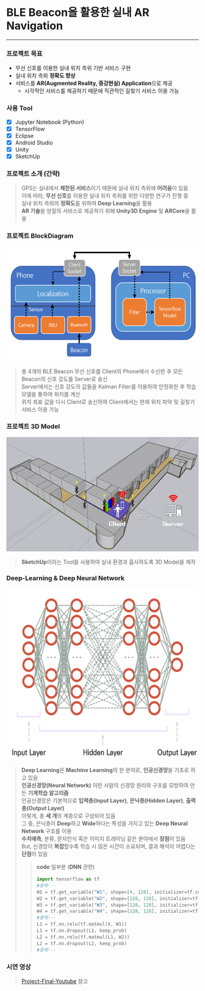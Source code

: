 # BLE Beacon을 활용한 실내 AR Navigation
* * *
### 프로젝트 목표
* 무선 신호를 이용한 실내 위치 측위 기반 서비스 구현  
* 실내 위치 측위 **정확도 향상**  
* 서비스를 **AR(Augmented Reality, 증강현실) Application**으로 제공  
  * 시각적인 서비스를 제공하기 때문에 직관적인 길찾기 서비스 이용 가능  
### 사용 Tool
- [x] Jupyter Notebook (Python)
- [x] TensorFlow
- [x] Eclipse
- [x] Android Studio
- [x] Unity
- [x] SketchUp
### 프로젝트 소개 (간략)
> GPS는 실내에서 **제한된 서비스**이기 때문에 실내 위치 측위에 **어려움**이 있음  
> 이에 따라, **무선 신호**를 이용한 실내 위치 측위를 위한 다양한 연구가 진행 중  
> 실내 위치 측위의 **정확도**를 위하여 **Deep Learning**을 활용  
> **AR 기술**을 양질의 서비스로 제공하기 위해 **Unity3D Engine** 및 **ARCore**을 활용  
### 프로젝트 BlockDiagram
<img src="/image/BD.png" width="600px" height="300px" alt="BlockDiagram"></img><br/>
> 총 4개의 BLE Beacon 무선 신호를 Client의 Phone에서 수신한 후 모든 Beacon의 신호 강도를 Server로 송신  
> Server에서는 신호 강도의 값들을 Kalman Filter를 이용하여 안정화한 후 학습 모델을 통하여 위치를 계산  
> 위치 좌표 값을 다시 Client로 송신하여 Client에서는 현재 위치 파악 및 길찾기 서비스 이용 가능  
### 프로젝트 3D Model
<img src="/image/D1.png" width="600px" height="300px" alt="BlockDiagram"></img><br/>
> **SketchUp**이라는 Tool을 사용하여 실내 환경과 흡사하도록 3D Model을 제작
### Deep-Learning & Deep Neural Network
<img src="/image/D2.png" width="600px" height="450px" alt="BlockDiagram"></img><br/>
> **Deep Learning**은 **Machine Learning**의 한 분야로, **인공신경망**을 기초로 하고 있음  
> **인공신경망(Neural Network)** 이란 사람의 신경망 원리와 구조를 모방하여 만든 **기계학습 알고리즘**  
> 인공신경망은 기본적으로 **입력층(Input Layer)**, **은닉층(Hidden Layer)**, **출력층(Output Layer)**  
> 이렇게, 총 **세 개**의 계층으로 구성되어 있음  
> 그 중, 은닉층이 **Deep**하고 **Wide**하다는 특성을 가지고 있는 **Deep Neural Network** 구조를 이용  
> **수치예측**, 분류, 문자인식 혹은 이미지 트레이닝 같은 분야에서 **장점**이 있음  
> But, 신경망이 **복잡**할수록 학습 시 많은 시간이 소요되며, 결과 해석이 어렵다는 **단점**이 있음
> > **code** 일부분 (**DNN** 관련)  
> > ```python  
> > import tensorflow as tf  
> > #중략···
> > W1 = tf.get_variable("W1", shape=[4, 128], initializer=tf.contrib.layers.variance_scaling_initializer())  
> > W2 = tf.get_variable("W2", shape=[128, 128], initializer=tf.contrib.layers.variance_scaling_initializer())  
> > W3 = tf.get_variable("W3", shape=[128, 128], initializer=tf.contrib.layers.variance_scaling_initializer())  
> > W4 = tf.get_variable("W4", shape=[128, 128], initializer=tf.contrib.layers.variance_scaling_initializer())  
> > #중략···
> > L1 = tf.nn.relu(tf.matmul(X, W1))  
> > L1 = tf.nn.dropout(L1, keep_prob)  
> > L2 = tf.nn.relu(tf.matmul(L1, W2))  
> > L2 = tf.nn.dropout(L2, keep_prob)
> > #중략···
> > ```  
### 시연 영상
> [Project-Final-Youtube](https://www.youtube.com/watch?v=NvaQYQSHGWI) 참고


